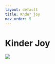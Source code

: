 ```yaml
---
layout: default
title: Knder joy
nav_order: 5
---
```

# Kinder Joy
<img src="{{ site.url }}{{ site.baseurl }} /assets/images/kinder joy.jpg">

